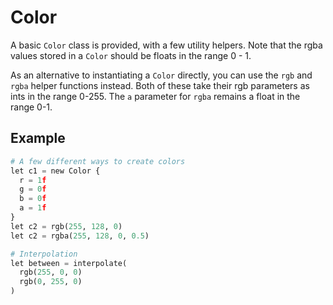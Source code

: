 # Color

A basic `Color` class is provided, with a few utility helpers.  Note
that the rgba values stored in a `Color` should be floats in the range
0 - 1.

As an alternative to instantiating a `Color` directly, you can use the
`rgb` and `rgba` helper functions instead.  Both of these take their
rgb parameters as ints in the range 0-255.  The `a` parameter for `rgba`
remains a float in the range 0-1.

## Example

```python
# A few different ways to create colors
let c1 = new Color {
  r = 1f
  g = 0f
  b = 0f
  a = 1f
}
let c2 = rgb(255, 128, 0)
let c2 = rgba(255, 128, 0, 0.5)

# Interpolation
let between = interpolate(
  rgb(255, 0, 0)
  rgb(0, 255, 0)
)
```
